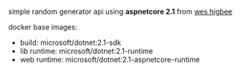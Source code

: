 simple random generator api using __aspnetcore 2.1__ from [wes higbee](https://github.com/g0t4/aspnetcore-generator-api)

docker base images:
- build: microsoft/dotnet:2.1-sdk
- lib runtime: microsoft/dotnet:2.1-runtime
- web runtime: microsoft/dotnet:2.1-aspnetcore-runtime
